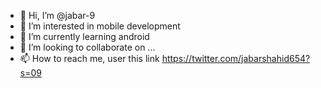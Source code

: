 - 👋 Hi, I’m @jabar-9
- 👀 I’m interested in mobile development
- 🌱 I’m currently learning android
- 💞️ I’m looking to collaborate on ...
- 📫 How to reach me, user this link https://twitter.com/jabarshahid654?s=09

<!---
jabar-9/jabar-9 is a ✨ special ✨ repository because its `README.md` (this file) appears on your GitHub profile.
You can click the Preview link to take a look at your changes.
--->
